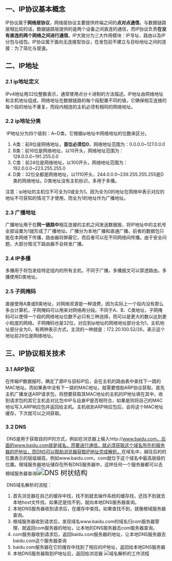 ## 一、IP协议基本概念

​	IP协议属于**网络层协议**，网络层协议主要提供终端之间的**点对点通信**。与数据链路层相比较的话，数据链路层提供的是两个设备之间直连的通信，而IP协议负责**在没有直连的两个网络之间进行通信**。IP大致分为三大作用模块：IP寻址、路由以及IP分包与组包。
​	IP协议属于面向无连接型协议，在发包前不建立与目标地址之间的连接：为了简化与提速。

## 二、IP地址

### 2.1 ip地址定义

​	IPv4地址用32位整数表示，通常使用点分十进制的方法描述。IP地址由网络地址和主机地址组成，网络地址在数据链路的每个段配置不同的值，它确保相互连接的每个段的地址不重复，而段内相连的主机必须有相同的网络地址。

### 2.2 ip地址分类

​	IP地址分为四个级别：A~D类，它根据ip地址中网络地址的位数来区分。

1.  A类：前8位是网络地址，**首位必须位0**，网络地址范围为：0.0.0.0~127.0.0.0
2.  B类：前16位是网络地址，以10开头，网络地址范围为：128.0.0.0~191.255.0.0
3.  C类：前24位是网络地址，以100开头，网络地址范围为：192.0.0.0~223.255.255.0
4.  D类：32位全都是网络地址，以1110开头，244.0.0.0~239.255.255.255是D类的网络地址。D类地址没有主机标识，多用于多播。

注意：ip地址的主机位不可全为0或全为1。因为全为0的地址在网络中表示对应的地址不可获知的情况下才使用，而全为1的地址作为广播地址。

### 2.3 广播地址

​	广播地址用于在**同一链路中**相互连接的主机之间发送数据报，将IP地址中的主机号全部设置为1就形成了广播地址。广播分为本地广播和直通广播，前者的数据包只能在本网络下传播，路由器将屏蔽它，而后者可以在不同网络间传播。由于安全问题，大部分情况下路由器不会转发广播。

### 2.4 IP多播

​	多播用于将包发给特定组内的所有主机，不同于广播，多播报文可以穿透路由。多播使用D类地址。

### 2.5 子网掩码

​	直接使用A类或B类地址，对网络资源是一种浪费，因为实际上一个段内没有那么多台计算机，子网掩码可以用来对网络再分段。不同于A、B、C类地址，子网掩码可以使得一个段的网络地址位数不必只有三种选择，而可以是更大的数以达到更小粒度的网络。子网掩码也是32位，对应到ip地址的网络地址部分全为1，主机地址部分全为0，有两种表示方式，主流的一种就是：172.20.100.52/26，表示这个地址前26位是网络地址。

## 三、IP协议相关技术

### 3.1 ARP协议

​	在传输IP数据报时，确定了源IP与目标IP后，会在主机的路由表中查找下一跳的MAC地址。而如果表中没有下一跳的MAC地址，就需要借助ARP协议获取。
​	首先主机广播发送ARP请求包，将想要获取其MAC地址的主机的IP地址填在其中，收到请求包的其它主机会对比包中IP与自身IP是否相符合，如果是则将自己的MAC地址写入ARP响应包并返回给主机。
​	主机收到ARP响应包后，会将这个MAC地址缓存，下次就可以之间获取。	

### 3.2 DNS

​	DNS是用于获取目的IP的方式，例如在浏览器上输入http://www.baidu.com，后面的www.baidu.com就是域名，而要进行通信，就必须获取这个域名所在的服务器的IP地址，而DNS可以帮助浏览器获取IP地址完成解析。
​	在域名中，越往后的的位置表示的层级越高，例如www.baidu.com，com就位于这个域名中最高层级的位置。根域服务器地址储存在所有DNS服务器中，这样任何一个服务器都可以去根域服务器查询<img src="https://cdn.jsdelivr.net/gh/xiaolincoder/ImageHost/%E8%AE%A1%E7%AE%97%E6%9C%BA%E7%BD%91%E7%BB%9C/IP/32.jpg" alt="DNS 树状结构" style="zoom:150%;" /> 

​		DNS域名解析的流程：

1.  首先浏览器在自己的缓存中找，找不到就去操作系统的缓存找，还找不到就去本地host文件找，如果还是找不到，就向本地DNS服务器查询。
2.  本地DNS服务器收到请求后，在缓存中查找，如果查找不到，就像根域服务器查询。
3.  根域服务器收到请求后，发现域名www.baidu.com的域名归com服务器管理，就返回com服务器的地址，让本地的DNS服务器去com服务器查询。
4.  com服务器收到请求后，返回baidu.com服务器的地址，让本地DNS服务器去baidu.com这个服务器查询
5.  baidu.com服务器在它的缓存中找到了相应的IP地址，返回给本地DNS服务器
6.  本地DNS服务器取到IP地址后，返回给浏览器 ![域名解析的工作流程](https://cdn.jsdelivr.net/gh/xiaolincoder/ImageHost/%E8%AE%A1%E7%AE%97%E6%9C%BA%E7%BD%91%E7%BB%9C/IP/33.jpg) 

